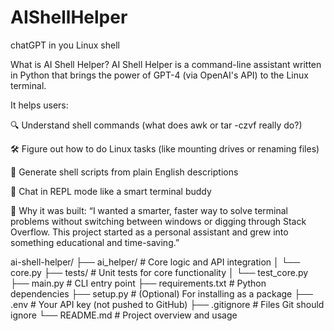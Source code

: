 # AIShellHelper
chatGPT in you Linux shell

What is AI Shell Helper?
AI Shell Helper is a command-line assistant written in Python that brings the power of GPT-4 (via OpenAI's API) to the Linux terminal.

It helps users:

🔍 Understand shell commands (what does awk or tar -czvf really do?)

🛠️ Figure out how to do Linux tasks (like mounting drives or renaming files)

📜 Generate shell scripts from plain English descriptions

💬 Chat in REPL mode like a smart terminal buddy

🌟 Why it was built:
“I wanted a smarter, faster way to solve terminal problems without switching between windows or digging through Stack Overflow. This project started as a personal assistant and grew into something educational and time-saving.”

ai-shell-helper/
├── ai_helper/             # Core logic and API integration
│   └── core.py
├── tests/                 # Unit tests for core functionality
│   └── test_core.py
├── main.py                # CLI entry point
├── requirements.txt       # Python dependencies
├── setup.py               # (Optional) For installing as a package
├── .env                   # Your API key (not pushed to GitHub)
├── .gitignore             # Files Git should ignore
└── README.md              # Project overview and usage
